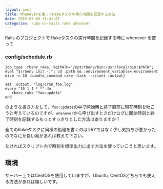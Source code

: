 ```yaml
---
layout: post
title: Wheneverを使ってRakeタスクの実行時間を記録する方法
date: 2015-05-03 11:41:07
categories: ruby-on-rails rake whenever
---
```

<!-- {% raw %} -->
<p>Rails のプロジェクトで Rakeタスクの実行時間を記録する時に whenever を使って</p>

<h3>config/schedule.rb</h3>

<pre><code>job_type :rbenv_rake, %q{PATH="/opt/rbenv/bin:/usr/local/bin:$PATH"; eval "$(rbenv init -)"; cd :path &amp;&amp; :environment_variable=:environment nice -n 10 :bundle_command rake :task --silent :output}

set :output, "log/cron_foo.log"
every "10 1 1 * *" do
   rbenv_rake "foo:update"
end
</code></pre>

<p>のような書き方をして、<code>foo:update</code>の中で開始時と終了直前に現在時刻を吐こうと考えているのですが、<code>whenever</code>から呼び出すときだけログに開始時刻と終了時刻を記録するもっとすっきりとした方法はありますか？</p>

<p>全てのRakeタスクに同様の処理を書くのはDRYではなく少し気持ちが悪かったのでなにか良い案があれば教えて下さい。</p>

<p>なければスクリプト内で時刻を標準出力に出す方法を使っていこうと思います。</p>

<h2>環境</h2>

<p>サーバー上ではCentOSを使用していますが、Ubuntu, CentOSどちらでも使える方法があれば嬉しいです。</p>
<!-- {% endraw %} -->
